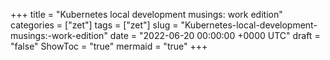 +++
title = "Kubernetes local development musings: work edition"
categories = ["zet"]
tags = ["zet"]
slug = "Kubernetes-local-development-musings:-work-edition"
date = "2022-06-20 00:00:00 +0000 UTC"
draft = "false"
ShowToc = "true"
mermaid = "true"
+++

